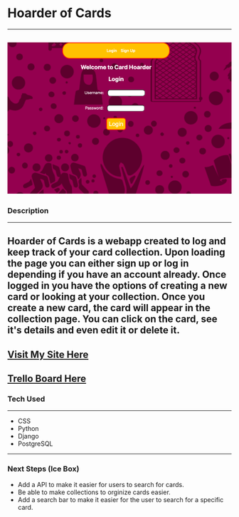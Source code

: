 # Hoarder of Cards
---
![hoc login page](main_app/static/images/hoarder-of-cards.png)
---
### Description
---
Hoarder of Cards is a webapp created to log and keep track of your card collection. Upon loading the page you can either sign up or log in depending if you have an account already. Once logged in you have the options of creating a new card or looking at your collection. Once you create a new card, the card will appear in the collection page. You can click on the card, see it's details and even edit it or delete it.
---
[Visit My Site Here](https://hoarder-of-cards.herokuapp.com/)
---
[Trello Board Here](https://trello.com/b/TpaMBpkF/hoarder-of-cards-project)
---
### Tech Used
---
- CSS
- Python
- Django
- PostgreSQL
---
### Next Steps (Ice Box)
- Add a API to make it easier for users to search for cards.
- Be able to make collections to orginize cards easier.
- Add a search bar to make it easier for the user to search for a specific card.